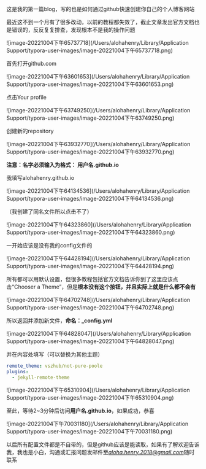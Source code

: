 这是我的第一篇blog，写的也是如何通过github快速创建你自己的个人博客网站

最近这不到一个月有了很多改动，以前的教程都失效了，截止文章发出官方文档也是错误的，反反复复排查，发现根本不是我的操作问题

![image-20221004下午65737718](/Users/alohahenry/Library/Application Support/typora-user-images/image-20221004下午65737718.png)

首先打开github.com

![image-20221004下午63601653](/Users/alohahenry/Library/Application Support/typora-user-images/image-20221004下午63601653.png)

点击Your profile

![image-20221004下午63749250](/Users/alohahenry/Library/Application Support/typora-user-images/image-20221004下午63749250.png)

创建新的repository

![image-20221004下午63932770](/Users/alohahenry/Library/Application Support/typora-user-images/image-20221004下午63932770.png)

**注意：名字必须输入为格式： 用户名.github.io**

我填写alohahenry.github.io

![image-20221004下午64134536](/Users/alohahenry/Library/Application Support/typora-user-images/image-20221004下午64134536.png)

（我创建了同名文件所以点击不了）

![image-20221004下午64323860](/Users/alohahenry/Library/Application Support/typora-user-images/image-20221004下午64323860.png)

一开始应该是没有我的config文件的

![image-20221004下午64428194](/Users/alohahenry/Library/Application Support/typora-user-images/image-20221004下午64428194.png)

所有都可以用默认设置，但很多教程包括官方文档告诉你到了这里应该点击“Chooser a Theme”，但是**根本没有这个按钮，并且实际上就是什么都不会有**

![image-20221004下午64702748](/Users/alohahenry/Library/Application Support/typora-user-images/image-20221004下午64702748.png)

所以返回并添加新文件，**命名：_config.yml**

![image-20221004下午64828047](/Users/alohahenry/Library/Application Support/typora-user-images/image-20221004下午64828047.png)

并在内容处填写（可以替换为其他主题）

```yaml
remote_theme: vszhub/not-pure-poole
plugins:  
  - jekyll-remote-theme
```

![image-20221004下午65310904](/Users/alohahenry/Library/Application Support/typora-user-images/image-20221004下午65310904.png)

至此，等待2~3分钟后访问**用户名.github.io**，如果成功，恭喜

![image-20221004下午70031180](/Users/alohahenry/Library/Application Support/typora-user-images/image-20221004下午70031180.png)

以后所有配置文件都是不自带的，但是github应该是能读取，如果有了解欢迎告诉我，我也是小白，沟通或汇报问题发邮件至*aloha.henry.2018@gmail.com*随时联系
